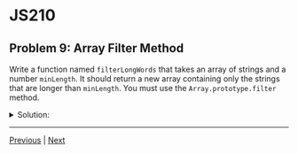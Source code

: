 # JS210
## Problem 9: Array Filter Method

Write a function named `filterLongWords` that takes an array of strings and a number `minLength`. It should return a new array containing only the strings that are longer than `minLength`. You must use the `Array.prototype.filter` method.

<details>
<summary>Solution:</summary>

```javascript
function filterLongWords(words, minLength) {
  return words.filter(word => word.length > minLength);
}

// Example usage:
let words = ['apple', 'banana', 'kiwi', 'strawberry', 'fig'];
console.log(filterLongWords(words, 5)); // Logs: ['banana', 'strawberry']
```

</details>

---

[Previous](08.md) | [Next](10.md)